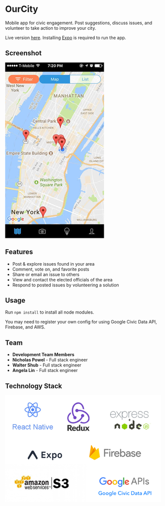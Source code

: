 # OurCity

Mobile app for civic engagement. Post suggestions, discuss issues, and volunteer to take action to improve your city.

Live version [here](https://expo.io/@tigclaw/OurCity). Installing [Expo](https://expo.io/) is required to run the app.

## Screenshot

![](assets/images/screenshot-main.jpg?raw=true)

## Features
 - Post & explore issues found in your area
 - Comment, vote on, and favorite posts
 - Share or email an issue to others
 - View and contact the elected officials of the area
 - Respond to posted issues by volunteering a solution

## Usage

Run ```npm install``` to install all node modules.

You may need to register your own config for using Google Civic Data API, Firebase, and AWS.

## Team
- __Development Team Members__
 - __Nicholas Powel__ - Full stack engineer
 - __Walter Shub__ - Full stack engineer
 - __Angela Lin__ - Full stack engineer

## Technology Stack

![](assets/images/techstack.png?raw=true)
